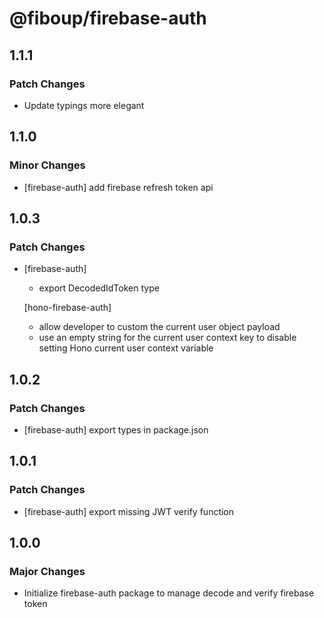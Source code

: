 # @fiboup/firebase-auth

## 1.1.1

### Patch Changes

- Update typings more elegant

## 1.1.0

### Minor Changes

- [firebase-auth] add firebase refresh token api

## 1.0.3

### Patch Changes

- [firebase-auth]

  - export DecodedIdToken type

  [hono-firebase-auth]

  - allow developer to custom the current user object payload
  - use an empty string for the current user context key to disable setting Hono current user context variable

## 1.0.2

### Patch Changes

- [firebase-auth] export types in package.json

## 1.0.1

### Patch Changes

- [firebase-auth] export missing JWT verify function

## 1.0.0

### Major Changes

- Initialize firebase-auth package to manage decode and verify firebase token
